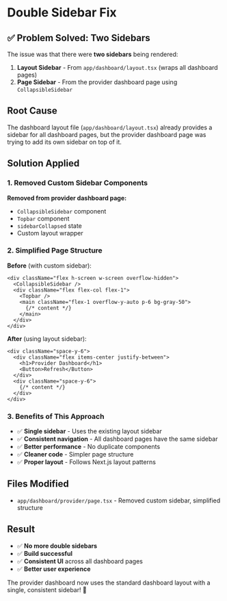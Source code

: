 # Double Sidebar Fix

## ✅ Problem Solved: Two Sidebars

The issue was that there were **two sidebars** being rendered:
1. **Layout Sidebar** - From `app/dashboard/layout.tsx` (wraps all dashboard pages)
2. **Page Sidebar** - From the provider dashboard page using `CollapsibleSidebar`

## Root Cause
The dashboard layout file (`app/dashboard/layout.tsx`) already provides a sidebar for all dashboard pages, but the provider dashboard page was trying to add its own sidebar on top of it.

## Solution Applied

### 1. Removed Custom Sidebar Components
**Removed from provider dashboard page:**
- `CollapsibleSidebar` component
- `Topbar` component  
- `sidebarCollapsed` state
- Custom layout wrapper

### 2. Simplified Page Structure
**Before** (with custom sidebar):
```tsx
<div className="flex h-screen w-screen overflow-hidden">
  <CollapsibleSidebar />
  <div className="flex flex-col flex-1">
    <Topbar />
    <main className="flex-1 overflow-y-auto p-6 bg-gray-50">
      {/* content */}
    </main>
  </div>
</div>
```

**After** (using layout sidebar):
```tsx
<div className="space-y-6">
  <div className="flex items-center justify-between">
    <h1>Provider Dashboard</h1>
    <Button>Refresh</Button>
  </div>
  <div className="space-y-6">
    {/* content */}
  </div>
</div>
```

### 3. Benefits of This Approach
- ✅ **Single sidebar** - Uses the existing layout sidebar
- ✅ **Consistent navigation** - All dashboard pages have the same sidebar
- ✅ **Better performance** - No duplicate components
- ✅ **Cleaner code** - Simpler page structure
- ✅ **Proper layout** - Follows Next.js layout patterns

## Files Modified
- `app/dashboard/provider/page.tsx` - Removed custom sidebar, simplified structure

## Result
- ✅ **No more double sidebars**
- ✅ **Build successful** 
- ✅ **Consistent UI** across all dashboard pages
- ✅ **Better user experience**

The provider dashboard now uses the standard dashboard layout with a single, consistent sidebar! 🎉
